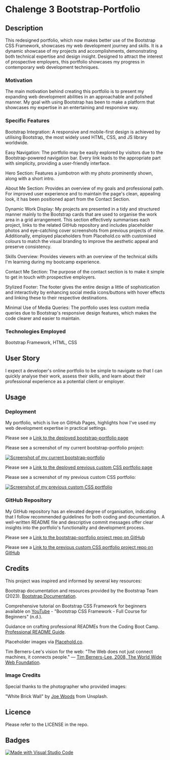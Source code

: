 # Chalenge 3 Bootstrap-Portfolio

## Description

This redesigned portfolio, which now makes better use of the Bootstrap CSS Framework, showcases my web development journey and skills. It is a dynamic showcase of my projects and accomplishments, demonstrating both technical expertise and design insight. Designed to attract the interest of prospective employers, this portfolio showcases my progress in contemporary web development techniques.

### Motivation

The main motivation behind creating this portfolio is to present my expanding web development abilities in an approachable and polished manner. My goal with using Bootstrap has been to make a platform that showcases my expertise in an entertaining and responsive way.

### Specific Features

Bootstrap Integration: A responsive and mobile-first design is achieved by utilising Bootstrap, the most widely used HTML, CSS, and JS library worldwide.

Easy Navigation: The portfolio may be easily explored by visitors due to the Bootstrap-powered navigation bar. Every link leads to the appropriate part with simplicity, providing a user-friendly interface.

Hero Section: Features a jumbotron with my photo prominently shown, along with a short intro.

About Me Section: Provides an overview of my goals and professional path. For improved user experience and to maintain the page's clean, appealing look, it has been positioned apart from the Contact Section.

Dynamic Work Display: My projects are presented in a tidy and structured manner mainly to the Bootstrap cards that are used to organise the work area in a grid arrangement. This section effectively summarises each project, links to the related GitHub repository and includes placeholder photos and eye-catching cover screenshots from previous projects of mine. Additionally, employed placeholders from Placehold.co with customised colours to match the visual branding to improve the aesthetic appeal and preserve consistency.

Skills Overview: Provides viewers with an overview of the technical skills I'm learning during my bootcamp experience.

Contact Me Section: The purpose of the contact section is to make it simple to get in touch with prospective employers.

Stylized Footer: The footer gives the entire design a little of sophistication and interactivity by enhancing social media icons/buttons with hover effects and linking these to their respective destinations.

Minimal Use of Media Queries: The portfolio uses less custom media queries due to Bootstrap's responsive design features, which makes the code clearer and easier to maintain.

### Technologies Employed

Bootstrap Framework, HTML, CSS

## User Story

I expect a developer's online portfolio to be simple to navigate so that I can quickly analyse their work, assess their skills, and learn about their professional experience as a potential client or employer.

## Usage

### Deployment

My portfolio, which is live on GitHub Pages, highlights how I've used my web development expertise in practical settings.

Please see a [Link to the deployed bootstrap-portfolio page](https://natt5.github.io/Bootstrap-Portfolio/)

Please see a screenshot of my current bootstrap-portfolio project:

[![Screenshot of my current bootstrap-portfolio](./images/challenge3.png)](./images/challenge3.png)

Please see a [Link to the deployed previous custom CSS portfolio page](https://natt5.github.io/challenge2portfolio/)

Please see a screenshot of my previous custom CSS portfolio:

[![Screenshot of my previous custom CSS portfolio](./images/challenge2.png)](./images/challenge2.png)

### GitHub Repository

My GitHub repository has an elevated degree of organisation, indicating that I follow recommended guidelines for both coding and documentation. A well-written README file and descriptive commit messages offer clear insights into the portfolio's functionality and development process.

Please see a [Link to the bootstrap-portfolio project repo on GitHub](https://github.com/Natt5/Bootstrap-Portfolio)

Please see a [Link to the previous custom CSS portfolio project repo on GitHub](https://github.com/Natt5/challenge2portfolio)

## Credits

This project was inspired and informed by several key resources:

Bootstrap documentation and resources provided by the Bootstrap Team (2023). [Bootstrap Documentation](https://getbootstrap.com/docs/5.3/getting-started/introduction/).

Comprehensive tutorial on Bootstrap CSS Framework for beginners available on [YouTube](https://www.youtube.com/watch?v=-qfEOE4vtxE) - "Bootstrap CSS Framework - Full Course for Beginners" (n.d.).

Guidance on crafting professional READMEs from the Coding Boot Camp. [Professional README Guide](https://coding-boot-camp.github.io/full-stack/github/professional-readme-guide).

Placeholder images via [Placehold.co](https://placehold.co/).

Tim Berners-Lee's vision for the web: "The Web does not just connect machines, it connects people." — [Tim Berners-Lee, 2008, The World Wide Web Foundation](https://webfoundation.org/about/community/knight-2008-tbl-speech/).

### Image Credits

Special thanks to the photographer who provided images:

"White Brick Wall" by [Joe Woods](https://unsplash.com/photos/white-brick-wall-4Zaq5xY5M_c) from Unsplash.

## Licence

Please refer to the LICENSE in the repo.

## Badges

[![Made with Visual Studio Code](https://img.shields.io/badge/Made%20with-Visual%20Studio%20Code-1f425f.svg)](https://code.visualstudio.com/)





